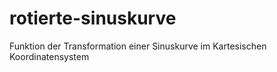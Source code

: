 # rotierte-sinuskurve
Funktion der Transformation einer Sinuskurve im Kartesischen Koordinatensystem
